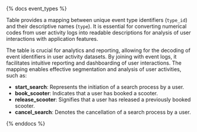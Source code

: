 {% docs event_types %}

Table provides a mapping between unique event type identifiers (`type_id`) and their descriptive names (`type`). It is essential for converting numerical codes from user activity logs into readable descriptions for analysis of user interactions with application features.

The table is crucial for analytics and reporting, allowing for the decoding of event identifiers in user activity datasets. By joining with event logs, it facilitates intuitive reporting and dashboarding of user interactions. The mapping enables effective segmentation and analysis of user activities, such as:

- **start_search**: Represents the initiation of a search process by a user.
- **book_scooter**: Indicates that a user has booked a scooter.
- **release_scooter**: Signifies that a user has released a previously booked scooter.
- **cancel_search**: Denotes the cancellation of a search process by a user.

{% enddocs %}
